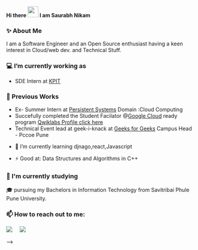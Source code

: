 #### Hi there <img src="https://github.com/TheDudeThatCode/TheDudeThatCode/blob/master/Assets/Hi.gif" width="29px"> I am  Saurabh Nikam



### ✨ About Me

I am a Software Engineer and an Open Source enthusiast having a keen interest in Cloud/web dev. and Technical Stuff.

### 💻 I’m currently working as

* SDE Intern at [KPIT](https://www.kpit.com/) 
<!-- * Google Developer Student Club Lead at [GDSC IGDTUW](https://github.com/dscigdtuw) - One of the 200+ GDSC Leads across India for the academic year of 2021-22
* Technical Lead at [Minerva, The Technical Forum of IGDTUW](https://github.com/Minerva-2020) - Heading a team of 4 associate web developers along with 2 other co-Leads for managing the [Minerva website](https://minerva-igdtuw.herokuapp.com/) -->
### 🚀 Previous Works
* Ex- Summer Intern at [Persistent Systems](https://www.persistent.com/) Domain :Cloud Computing 
* Succefully completed the Student Facilator @[Google Cloud](https://cloud.google.com/) ready program [Qwiklabs Profile click here](https://www.qwiklabs.com/public_profiles/76beb37d-0619-4fbd-beec-880d58b40101)
* Technical Event lead at geek-i-knack at [Geeks for Geeks](https://www.geeksforgeeks.org/) Campus Head - Pccoe Pune



- 🌱 I’m currently learning djnago,react,Javascript

- ⚡ Good at: Data Structures and Algorithms in C++ 

 <!-- Actual text -->

### 🌱 I'm currently studying 

🎓 pursuing my Bachelors in Information Technology from Savitribai Phule Pune University.


### 📫 How to reach out to me:
<p>
<a target="_blank"href="https://twitter.com/sidnikam9"><img src="https://img.shields.io/badge/twitter-%231DA1F2.svg?&style=for-the-badge&logo=twitter&logoColor=white" /></a>&nbsp;&nbsp;&nbsp;&nbsp;
<a target="_blank"href="https://www.linkedin.com/in/saurabh-nikam/"><img src="https://img.shields.io/badge/linkedin-%230077B5.svg?&style=for-the-badge&logo=linkedin&logoColor=white" /></a>&nbsp;&nbsp;&nbsp;&nbsp;
<!-- <a target="_blank"href="http://vanichitkara.wordpress.com/"><img src="https://img.shields.io/badge/wordpress-%231DA1F2.svg?&style=for-the-badge&logo=wordpress&logoColor=white" /></a>&nbsp;&nbsp;&nbsp;&nbsp;
<a target="_blank"href="https://www.polywork.com/vanichitkara#/"><img src="https://img.shields.io/badge/polywork-%230077B5.svg?&style=for-the-badge&logo=polywork&logoColor=white" /></a>&nbsp;&nbsp;&nbsp;&nbsp;
</p> -->

<!--  for some stats

![Vani's github stats](https://github-readme-stats.vercel.app/api?username=vanichitkara&show_icons=true&hide_border=true)

![Vani's github streak](https://github-readme-streak-stats.herokuapp.com/?user=vanichitkara&show_icons=true&hide_border=true)

![Vani's github contribution graph](https://activity-graph.herokuapp.com/graph?username=vanichitkara&bg_color=000000&color=FFFFFF&line=FFFFFF&point=00FF00)
<!-- -->
<!-- 
Here are some ideas to get you started:

- 🔭 I’m currently working on ...
- 🌱 I’m currently learning ...
- 👯 I’m looking to collaborate on ...
- 🤔 I’m looking for help with ...
- 💬 Ask me about ...
- 📫 How to reach me: ...
- 😄 Pronouns: ...
- ⚡ Fun fact: ...
-->
 -->
